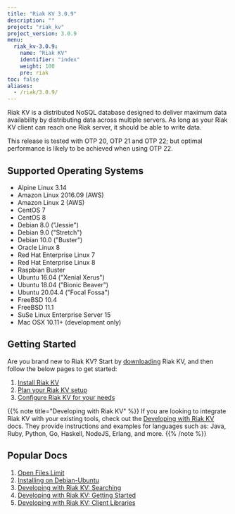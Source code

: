 ```yaml
---
title: "Riak KV 3.0.9"
description: ""
project: "riak_kv"
project_version: 3.0.9
menu:
  riak_kv-3.0.9:
    name: "Riak KV"
    identifier: "index"
    weight: 100
    pre: riak
toc: false
aliases:
  - /riak/3.0.9/
---
```



[aboutenterprise]: https://www.tiot.jp/en/about-us/contact-us/
[config index]: {{<baseurl>}}riak/kv/3.0.9/configuring
[downloads]: {{<baseurl>}}riak/kv/3.0.9/downloads/
[install index]: {{<baseurl>}}riak/kv/3.0.9/setup/installing/
[plan index]: {{<baseurl>}}riak/kv/3.0.9/setup/planning
[perf open files]: {{<baseurl>}}riak/kv/3.0.9/using/performance/open-files-limit
[install debian & ubuntu]: {{<baseurl>}}riak/kv/3.0.9/setup/installing/debian-ubuntu
[usage search]: {{<baseurl>}}riak/kv/3.0.9/developing/usage/search
[getting started]: {{<baseurl>}}riak/kv/3.0.9/developing/getting-started
[dev client libraries]: {{<baseurl>}}riak/kv/3.0.9/developing/client-libraries



Riak KV is a distributed NoSQL database designed to deliver maximum data availability by distributing data across multiple servers. As long as your Riak KV client can reach one Riak server, it should be able to write data.

This release is tested with OTP 20, OTP 21 and OTP 22; but optimal performance is likely to be achieved when using OTP 22.

## Supported Operating Systems

- Alpine Linux 3.14
- Amazon Linux 2016.09 (AWS)
- Amazon Linux 2 (AWS)
- CentOS 7
- CentOS 8
- Debian 8.0 ("Jessie")
- Debian 9.0 ("Stretch")
- Debian 10.0 ("Buster")
- Oracle Linux 8
- Red Hat Enterprise Linux 7
- Red Hat Enterprise Linux 8
- Raspbian Buster
- Ubuntu 16.04 ("Xenial Xerus")
- Ubuntu 18.04 ("Bionic Beaver")
- Ubuntu 20.04.4 ("Focal Fossa")
- FreeBSD 10.4
- FreeBSD 11.1
- SuSe Linux Enterprise Server 15
- Mac OSX 10.11+ (development only)

## Getting Started

Are you brand new to Riak KV? Start by [downloading][downloads] Riak KV, and then follow the below pages to get started:

1. [Install Riak KV][install index]
2. [Plan your Riak KV setup][plan index]
3. [Configure Riak KV for your needs][config index]

{{% note title="Developing with Riak KV" %}}
If you are looking to integrate Riak KV with your existing tools, check out the [Developing with Riak KV]({{<baseurl>}}riak/kv/3.0.9/developing) docs. They provide instructions and examples for languages such as: Java, Ruby, Python, Go, Haskell, NodeJS, Erlang, and more.
{{% /note %}}

## Popular Docs

1. [Open Files Limit][perf open files]
2. [Installing on Debian-Ubuntu][install debian & ubuntu]
3. [Developing with Riak KV: Searching][usage search]
4. [Developing with Riak KV: Getting Started][getting started]
5. [Developing with Riak KV: Client Libraries][dev client libraries]






